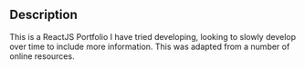 ## Description
This is a ReactJS Portfolio I have tried developing, looking to slowly develop over time to include more information.
This was adapted from a number of online resources.

